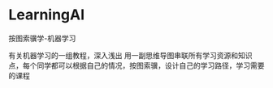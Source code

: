 # LearningAI
按图索骥学-机器学习

有关机器学习的一组教程，深入浅出
用一副思维导图串联所有学习资源和知识点，每个同学都可以根据自己的情况，按图索骥，设计自己的学习路径，学习需要的课程
